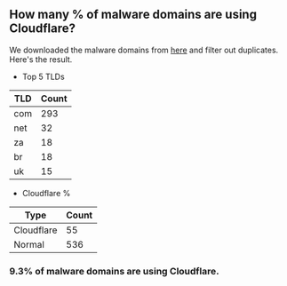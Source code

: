 ## How many % of malware domains are using Cloudflare?


We downloaded the malware domains from [here](https://urlhaus.abuse.ch) and filter out duplicates.
Here's the result.


[//]: # (start replacement)


- Top 5 TLDs

| TLD | Count |
| --- | --- |
| com | 293 |
| net | 32 |
| za | 18 |
| br | 18 |
| uk | 15 |


- Cloudflare %

| Type | Count |
| --- | --- |
| Cloudflare | 55 |
| Normal | 536 |


### 9.3% of malware domains are using Cloudflare.